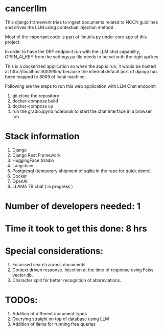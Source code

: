 # cancerllm
This django framework tries to ingest documents related to NCCN guidlines and drives the LLM using contextual injection method.

Most of the important code is part of llmutils.py under core app of this project.

In order to have the DRF endpoint run with the LLM chat capability, OPEN_AI_KEY from the settings.py file needs to be set with the right api key.

This is a dockerized application so when the app is run, it would be hosted at http://localhost:8009/llm/ because the internal default port of django has been mapped to 8009 of local machine.

Following are the steps to run this web application with LLM Chat endpoint

1) git clone the repository
2) docker-compose build
3) docker-compose up
4) run the gradio.ipynb notebook to start the chat interface in a browser tab

# Stack information

1) Django
2) Django Rest Framework
3) HuggingFace Gradio
4) Langchain
5) Postgresql (temporary shipment of sqlite in the repo for quick demo)
6) Docker
7) OpenAI
8) LLAMA 7B chat ( in progress )

# Number of developers needed: 1

# Time it took to get this done: 8 hrs

# Special considerations:

1) Focussed search across documents
2) Context driven response. Injection at the time of response using Faiss vector db.
3) Character split for better recognition of abbreviations.

# TODOs:

1) Addition of different document types
2) Querying straight on top of database using LLM
3) Addition of llama for running free queries

